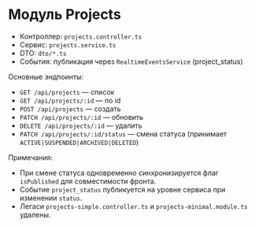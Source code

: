 # Модуль Projects

- Контроллер: `projects.controller.ts`
- Сервис: `projects.service.ts`
- DTO: `dto/*.ts`
- События: публикация через `RealtimeEventsService` (project_status)

Основные эндпоинты:

- `GET /api/projects` — список
- `GET /api/projects/:id` — по id
- `POST /api/projects` — создать
- `PATCH /api/projects/:id` — обновить
- `DELETE /api/projects/:id` — удалить
- `PATCH /api/projects/:id/status` — смена статуса (принимает `ACTIVE|SUSPENDED|ARCHIVED|DELETED`)

Примечания:

- При смене статуса одновременно синхронизируется флаг `isPublished` для совместимости фронта.
- Событие `project_status` публикуется на уровне сервиса при изменении `status`.
- Легаси `projects-simple.controller.ts` и `projects-minimal.module.ts` удалены.
